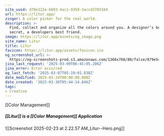 ```yaml
---
site_uuid: d78e122e-6893-4ac1-9359-3accd3703164
url: https://litur.app/
zinger: A color picker for the real world.
description: >-
  Find, collect and organize all the colors around you. A designer’s best-kept
  secret, a developers best friend.
image: https://litur.app/assets/og_image.png
site_name: Litur
title: Litur
favicon: https://litur.app/assets/favicon.ico
og_screenshot_url: >-
  https://og-screenshots-prod.s3.amazonaws.com/1366x768/80/false/879e545e800c27ae844bc77226e334913e75f157a5ffec75f4ca0221ac58a3c4.jpeg
jina_last_request: '2025-03-09T06:45:05.206Z'
jina_error: Error occurred
og_last_fetch: '2025-03-07T05:19:01.838Z'
date_modified: 2025-03-24T00:00:00.000Z
date_created: '2025-03-30T05:44:14.846Z'
tags:
- Creative
---
```










[[Color Management]]

##### [[Litur]] is a [[Color Management]] Application
![[Screenshot 2025-02-23 at 2.22.57 AM_Litur--Hero.png]]

